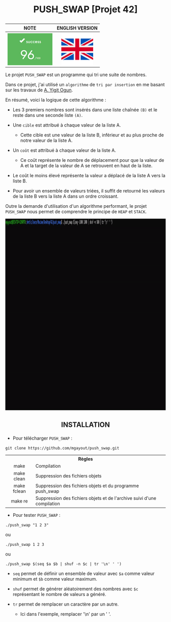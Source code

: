 # <p align="center">PUSH_SWAP [Projet 42]</p>

<div align="center">
	<table>
		<tr><th>NOTE</th>
		<th>ENGLISH VERSION</th></tr>
		<tr><th><img src="https://github.com/mgayout/mgayout/blob/main/img/note/96.png" height="100"></th>
		<th><a href= "https://github.com/mgayout/push_swap/blob/master/eng/README.md"><img src="https://github.com/mgayout/mgayout/blob/main/img/english.png" height="100"></a></th></tr>
	</table>
</div>

Le projet `PUSH_SWAP` est un programme qui tri une suite de nombres.

Dans ce projet, j'ai utilisé un `algorithme` de `tri par insertion` en me basant sur les travaux de <a href="https://medium.com/@ayogun/push-swap-c1f5d2d41e97">A. Yigit Ogun</a>.

En résumé, voici la logique de cette algorithme :

* Les 3 premiers nombres sont insérés dans une liste chaînée `(B)` et le reste dans une seconde liste `(A)`.

* Une `cible` est attribué à chaque valeur de la liste A.
	* Cette cible est une valeur de la liste B, inférieur et au plus proche de notre valeur de la liste A. 

* Un `coût` est attribué à chaque valeur de la liste A.
	* Ce coût représente le nombre de déplacement pour que la valeur de A et la target de la valeur de A se retrouvent en haut de la liste.

* Le coût le moins élevé représente la valeur a déplacé de la liste A vers la liste B.

* Pour avoir un ensemble de valeurs triées, il suffit de retourné les valeurs de la liste B vers la liste A dans un ordre croissant.

Outre la demande d'utilisation d'un algorithme performant, le projet `PUSH_SWAP` nous permet de comprendre le principe de `HEAP` et `STACK`.

<p align="center"><img src="clip/ps.gif" height="600"></p>

## <p> </p>

## <p align="center">INSTALLATION</p>

* Pour télécharger `PUSH_SWAP` :

```shell
git clone https://github.com/mgayout/push_swap.git
```
<div align="center">
	<table>
		<tr><th colspan="2" align="center">Règles</th></tr>
		<tr><td align="center">make</td>
		<td>Compilation</td></tr>
		<tr><td align="center">make clean</td>
		<td>Suppression des fichiers objets</td></tr>
		<tr><td align="center">make fclean</td>
		<td>Suppression des fichiers objets et du programme push_swap</td></tr>
		<tr><td align="center">make re</td>
		<td>Suppression des fichiers objets et de l'archive suivi d'une compilation</td></tr>
	</table>
</div>

* Pour tester `PUSH_SWAP` :

```shell
./push_swap "1 2 3"
```
ou
```shell
./push_swap 1 2 3
```
ou
```shell
./push_swap $(seq $a $b | shuf -n $c | tr '\n' ' ')
```
* `seq` permet de définir un ensemble de valeur avec `$a` comme valeur minimum et `$b` comme valeur maximum.

* `shuf` permet de générer aléatoirement des nombres avec `$c` représentant le nombre de valeurs a généré.

* `tr` permet de remplacer un caractère par un autre.
	* Ici dans l'exemple, remplacer '\n' par un ' '.
